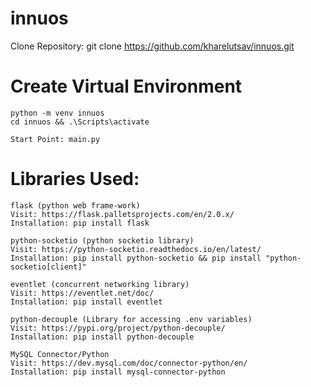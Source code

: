 # innuos
Clone Repository: git clone https://github.com/kharelutsav/innuos.git

# Create Virtual Environment
    python -m venv innuos
    cd innuos && .\Scripts\activate
    
    Start Point: main.py

# Libraries Used:
    flask (python web frame-work)
    Visit: https://flask.palletsprojects.com/en/2.0.x/
    Installation: pip install flask

    python-socketio (python socketio library)
    Visit: https://python-socketio.readthedocs.io/en/latest/
    Installation: pip install python-socketio && pip install "python-socketio[client]"

    eventlet (concurrent networking library)
    Visit: https://eventlet.net/doc/
    Installation: pip install eventlet

    python-decouple (Library for accessing .env variables)
    Visit: https://pypi.org/project/python-decouple/
    Installation: pip install python-decouple

    MySQL Connector/Python
    Visit: https://dev.mysql.com/doc/connector-python/en/
    Installation: pip install mysql-connector-python

